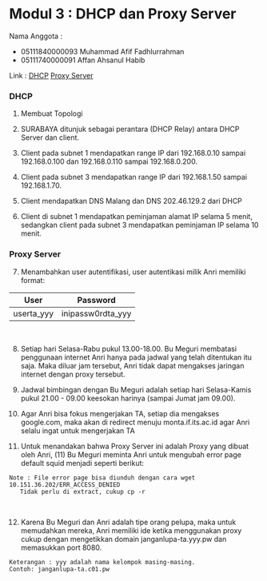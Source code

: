 # Modul 3 : DHCP dan Proxy Server
Nama Anggota :

- 05111840000093 Muhammad Afif Fadhlurrahman
- 05111740000091 Affan Ahsanul Habib

Link :
[DHCP](#dhcp)
[Proxy Server](#proxy-server)

### DHCP

1. Membuat Topologi </br>

2. SURABAYA ditunjuk sebagai perantara (DHCP Relay) antara DHCP Server dan client. </br>

3. Client pada subnet 1 mendapatkan range IP dari 192.168.0.10 sampai 192.168.0.100 dan 192.168.0.110 sampai 192.168.0.200. </br>

4. Client pada subnet 3 mendapatkan range IP dari 192.168.1.50 sampai 192.168.1.70. </br>

5. Client mendapatkan DNS Malang dan DNS 202.46.129.2 dari DHCP </br>

6. Client di subnet 1 mendapatkan peminjaman alamat IP selama 5 menit, sedangkan client pada subnet 3 mendapatkan peminjaman IP selama 10 menit. </br>

### Proxy Server

7. Menambahkan user autentifikasi, user autentikasi milik Anri memiliki format: </br>

| User        | Password          |    
| :-:         | :-:               |
| userta_yyy  | inipassw0rdta_yyy |
</br>

8. Setiap hari Selasa-Rabu pukul 13.00-18.00. Bu Meguri membatasi penggunaan internet Anri hanya pada jadwal yang telah ditentukan itu saja. Maka diluar jam tersebut, Anri tidak dapat mengakses jaringan internet dengan proxy tersebut. </br>

9. Jadwal bimbingan dengan Bu Meguri adalah setiap hari Selasa-Kamis pukul 21.00 - 09.00 keesokan harinya (sampai Jumat jam 09.00). </br>

10. Agar Anri bisa fokus mengerjakan TA, setiap dia mengakses google.com, maka akan di redirect menuju monta.if.its.ac.id agar Anri selalu ingat untuk mengerjakan TA </br>

11. Untuk menandakan bahwa Proxy Server ini adalah Proxy yang dibuat oleh Anri, (11) Bu Meguri meminta Anri untuk mengubah error page default squid menjadi seperti berikut: </br>
```
Note : File error page bisa diunduh dengan cara wget 10.151.36.202/ERR_ACCESS_DENIED
   Tidak perlu di extract, cukup cp -r
```
</br>

12. Karena Bu Meguri dan Anri adalah tipe orang pelupa, maka untuk memudahkan mereka, Anri memiliki ide ketika menggunakan proxy cukup dengan mengetikkan domain janganlupa-ta.yyy.pw dan memasukkan port 8080.
```
Keterangan : yyy adalah nama kelompok masing-masing. 
Contoh: janganlupa-ta.c01.pw
```
